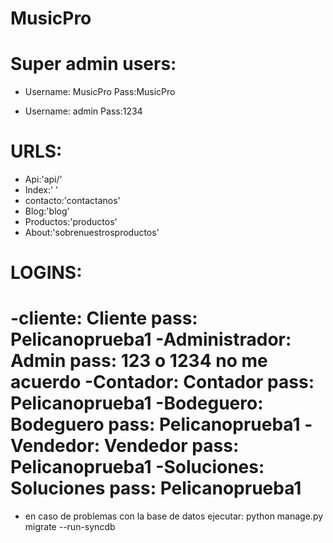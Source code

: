 # MusicPro
Super admin users:
=
- Username: MusicPro
Pass:MusicPro

- Username: admin
Pass:1234

URLS: 
=
- Api:'api/'
- Index:' '
- contacto:'contactanos'
- Blog:'blog'
- Productos:'productos'
- About:'sobrenuestrosproductos'

LOGINS:
=
-cliente: Cliente pass: Pelicanoprueba1
-Administrador:  Admin pass: 123 o 1234 no me acuerdo
-Contador: Contador pass: Pelicanoprueba1
-Bodeguero: Bodeguero pass: Pelicanoprueba1
-Vendedor: Vendedor pass: Pelicanoprueba1
-Soluciones: Soluciones pass: Pelicanoprueba1
=
- en caso de problemas con la base de datos ejecutar: python manage.py migrate --run-syncdb
